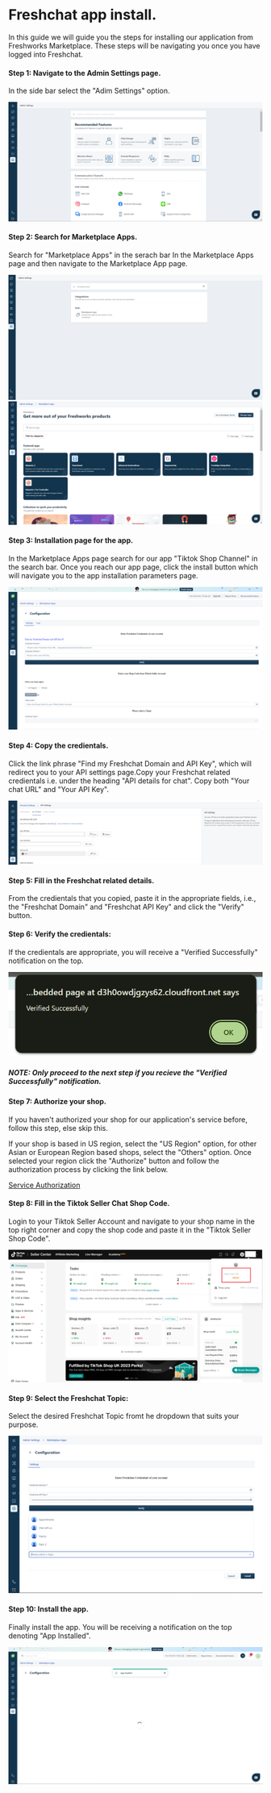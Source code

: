 # Freshchat app install.

In this guide we will guide you the steps for installing our application from Freshworks Marketplace. These steps will be navigating you once you have logged into Freshchat.

#### Step 1: Navigate to the Admin Settings page.

In the side bar select the "Adim Settings" option.

<img src="./freshchat_app_install_images/1-admin_page.png" alt="admin_page">

#### Step 2: Search for Marketplace Apps.

Search for "Marketplace Apps" in the serach bar In the Marketplace Apps page and then navigate to the Marketplace App page.

<img src="./freshchat_app_install_images/2-search_marketplace_app.png" alt="search_marketplace_app">

<img src="./freshchat_app_install_images/2-marketplace_app_page.png" alt="marketplace_app_page">

#### Step 3: Installation page for the app.

In the Marketplace Apps page search for our app "Tiktok Shop Channel" in the search bar. Once you reach our app page, click the install button which will navigate you to the app installation parameters page.

<img src="./freshchat_app_install_images/3-iparams_page.png" alt="iparams_page">

#### Step 4: Copy the  credientals.

Click the link phrase "Find my Freshchat Domain and API Key", which will redirect you to your API settings page.Copy your Freshchat related credientals i.e. under the heading "API details for chat". Copy both "Your chat URL" and "Your API Key".

<img src="./freshchat_app_install_images/4-api_settings_page.png" alt="api_settings_page">

#### Step 5: Fill in the Freshchat related details.

From the credientals that you copied, paste it in the appropriate fields, i.e., the "Freshchat Domain" and "Freshchat API Key" and click the "Verify" button.

#### Step 6: Verify the credientals:

If the credientals are appropriate, you will receive a "Verified Successfully" notification on the top.

<img src="./freshchat_app_install_images/6-verified_successfully.png" alt="verified_successfully">

##### NOTE: Only proceed to the next step if you recieve the "Verified Successfully" notification.

#### Step 7: Authorize your shop.

If you haven't authorized your shop for our application's service before, follow this step, else skip this. 

If your shop is based in US region, select the "US Region" option, for other Asian or European Region based shops, select the "Others" option. Once selected your region click the "Authorize" button and follow the authorization process by clicking the link below.

[Service Authorization](service-authorization.md)

#### Step 8: Fill in the Tiktok Seller Chat Shop Code.

Login to your Tiktok Seller Account and navigate to your shop name in the top right corner and copy the shop code and paste it in the "Tiktok Seller Shop Code".

<img src="./freshchat_app_install_images/8-shop_code.png" alt="shop_code">

#### Step 9: Select the Freshchat Topic:

Select the desired Freshchat Topic fromt he dropdown that suits your purpose.

<img src="./freshchat_app_install_images/9-select_freshchat_topic.png" alt="select_freshchat_topic">

#### Step 10: Install the app.

Finally install the app. You will be receiving a notification on the top denoting "App Installed".

<img src="./freshchat_app_install_images/10-app_installed_notification.png" alt="app_installed_notification">